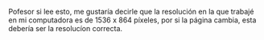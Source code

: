 Pofesor si lee esto, me gustaría decirle que la resolución en la que trabajé en mi computadora es de 1536 x 864 píxeles, por si la página cambia, esta debería ser la resolucíon correcta.
